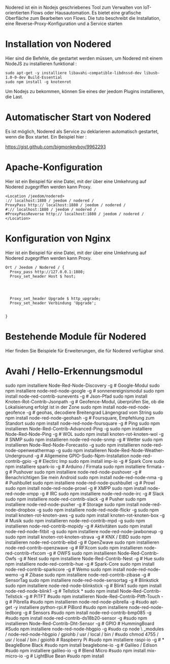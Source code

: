 Nodered ist ein in Nodejs geschriebenes Tool zum Verwalten von IoT-orientierten Flows oder
Hausautomation. Es bietet eine grafische Oberfläche zum Bearbeiten von Flows. Die
tuto beschreibt die Installation, eine Reverse-Proxy-Konfiguration und a
Service starten

Installation von Nodered 
=======================

Hier sind die Befehle, die gestartet werden müssen, um Nodered mit einem NodeJS zu installieren
funktional :

    sudo apt-get -y installiere libavahi-compatible-libdnssd-dev libusb-1.0-0-dev Build-Essential
    sudo npm install -g knotenrot

Um Nodejs zu bekommen, können Sie eines der jeedom Plugins installieren, die
Last.

Automatischer Start von Nodered 
================================

Es ist möglich, Nodered als Service zu deklarieren
automatisch gestartet, wenn die Box startet. Ein Beispiel hier :

<https://gist.github.com/bigmonkeyboy/9962293>

Apache-Konfiguration 
======================

Hier ist ein Beispiel für eine Datei, mit der über eine Umkehrung auf Nodered zugegriffen werden kann
Proxy.

    <Location /jeedom/nodered>
    :// localhost:1880 / jeedom / nodered /
    ProxyPass http:// localhost:1880 / jeedom / nodered /
    #:// localhost:1880 / jeedom / nodered /
    #ProxyPassReverse http:// localhost:1880 / jeedom / nodered /
    </Location>

Konfiguration von Nginx 
======================

Hier ist ein Beispiel für eine Datei, mit der über eine Umkehrung auf Nodered zugegriffen werden kann
Proxy.

    Ort / Jeedom / Nodered / {
      Proxy_pass http://127.0.0.1:1880;
      Proxy_set_header Host $ host;
      
      
      
      
      Proxy_set_header Upgrade $ http_upgrade;
      Proxy_set_header Verbindung 'Upgrade';
      
      
    }

Bestehende Module für Nodered 
==============================

Hier finden Sie Beispiele für Erweiterungen, die für Nodered verfügbar sind.

Avahi / Hello-Erkennungsmodul 
==============================

sudo npm installiere Node-Red-Node-Discovery -g \# Google-Modul sudo npm
installiere node-red-node-google -g \# sonnenereignismodul sudo npm install
node-red-contrib-sunevents -g \# Json-Pfad sudo npm install
Knoten-Rot-Contrib-Jsonpath -g \# Geofence-Modul, überprüfen Sie, ob die Lokalisierung erfolgt
ist in der Zone sudo npm install node-red-node-geofence -g \# geohas, decodiere
Breitengrad Längengrad vom String sudo npm install node-red-node-geohash -g
\# Foursquare, Empfehlung zum Standort sudo npm install
node-red-node-foursquare -g \# Ping sudo npm installieren
Node-Red-Contrib-Advanced-Ping -g sudo npm installiere Node-Red-Node-Ping -g
\# WOL sudo npm install knoten-rot-knoten-wol -g \# SNMP sudo npm installieren
node-red-node-snmp -g \# Wetter sudo npm installieren
Node-Red-Node-Forecastio -g sudo npm installieren
node-red-node-openweathermap -g sudo npm installieren
Node-Red-Node-Weather-Underground -g \# Allgemeine GPIO-Sudo-Npm-Installation
node-red-contrib-gpio -g \# Electirc Imp sudo npm install imp-io -g \#
Spark Core sudo npm installiere spark-io -g \# Arduino / Firmata sudo npm
installiere firmata -g \# Pushover sudo npm installiere node-red-node-pushover
-g \# Benachrichtigen Sie mein Android sudo npm install node-red-node-nma -g \#
Pushbullet sudo npm installiere node-red-node-pushbullet -g \# Prowl sudo
npm install node-red-node-prowl -g \# XMPP sudo npm install
node-red-node-xmpp -g \# IRC sudo npm installiere node-red-node-irc -g \#
Slack sudo npm installiere node-red-contrib-slack -g \# Pusher sudo npm
installiere node-red-node-pusher -g \# Storage sudo npm install
node-red-node-dropbox -g sudo npm installiere node-red-node-flickr -g sudo
npm install knoten-rot-knoten-aws -g sudo npm install knoten-rot-knoten-box -g
\# Musik sudo npm installieren node-red-contrib-mpd -g sudo npm installieren
node-red-contrib-mopidy -g \# Aktivitäten sudo npm install
node-red-node-fitbit -g sudo npm installiere node-red-node-jawboneup -g sudo
npm install knoten-rot-knoten-strava -g \# KNX / EIBD sudo npm installieren
node-red-contrib-eibd -g \# OpenZwave sudo npm installieren
node-red-contrib-openzwave -g \# RFXcom sudo npm installieren
node-red-contrib-rfxcom -g \# OWFS sudo npm installieren
Node-Red-Contrib-Owfs -g \# Nest sudo npm installiere Node-Red-Contrib-Nest
-g \# Hue sudo npm installiere node-red-contrib-hue -g \# Spark-Core sudo
npm install node-red-contrib-sparkcore -g \# Wemo sudo npm install
node-red-node-wemo -g \# Zibase sudo npm installiere node-red-contrib-zibase
-g \# SensorTag sudo npm installiere node-red-node-sensortag -g \#
Blinkstick sudo npm installiere node-red-node-blinkstick -g \# Blink1 sudo
npm install node-red-node-blink1 -g \# Tellstick * sudo npm install
Node-Red-Contrib-Tellstick -g \# PiTFT \#sudo npm installieren
Node-Red-Contrib-Pitft-Touch -g \# Pibrella \#sudo npm installieren
node-red-node-pibrella -g \#sudo apt-get -y installiere python-rpi.#
PiBord \#sudo npm installiere node-red-node-ledborg -g \# Sensors \#sudo npm
install node-red-contrib-bmp085 -g \#sudo npm install
node-red-contrib-ds18b20-sensor -g \#sudo npm installieren
Node-Red-Contrib-Dht-Sensor -g \# GPIO \# HummingBoard \#Sudo npm
installiere node-red-node-hbgpio -g \#sudo cp
node \ _modules / node-red-node-hbgpio / gpiohb / usr / local / bin / \#sudo chmod
4755 / usr / lcoal / bin / gpiohb \# Raspberry Pi \#sudo npm installiere raspi-io
-g \# * BeagleBone Black \#sudo npm install beaglebone-io -g \#
Galileo / Edison \#sudo npm installiere galileo-io -g \# Blend Micro \#sudo
npm install mix-micro-io -g \# LightBlue Bean \#sudo npm install

